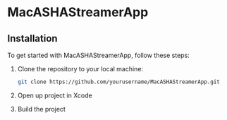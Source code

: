 # MacASHAStreamerApp

## Installation

To get started with MacASHAStreamerApp, follow these steps:

1. Clone the repository to your local machine:

   ```bash
   git clone https://github.com/yourusername/MacASHAStreamerApp.git

2. Open up project in Xcode
3. Build the project
